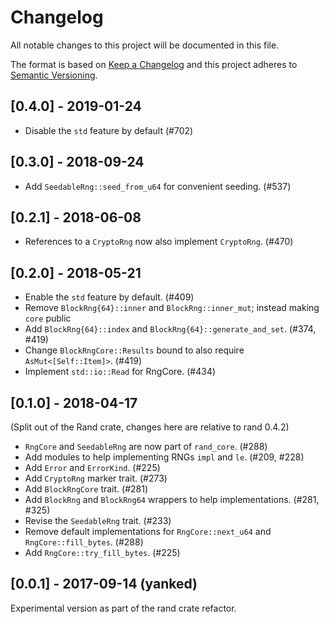 # Changelog
All notable changes to this project will be documented in this file.

The format is based on [Keep a Changelog](http://keepachangelog.com/en/1.0.0/)
and this project adheres to [Semantic Versioning](https://semver.org/spec/v2.0.0.html).

## [0.4.0] - 2019-01-24
- Disable the `std` feature by default (#702)

## [0.3.0] - 2018-09-24
- Add `SeedableRng::seed_from_u64` for convenient seeding. (#537)

## [0.2.1] - 2018-06-08
- References to a `CryptoRng` now also implement `CryptoRng`. (#470)

## [0.2.0] - 2018-05-21
- Enable the `std` feature by default. (#409)
- Remove `BlockRng{64}::inner` and `BlockRng::inner_mut`; instead making `core` public
- Add `BlockRng{64}::index` and `BlockRng{64}::generate_and_set`. (#374, #419)
- Change `BlockRngCore::Results` bound to also require `AsMut<[Self::Item]>`. (#419)
- Implement `std::io::Read` for RngCore. (#434)

## [0.1.0] - 2018-04-17
(Split out of the Rand crate, changes here are relative to rand 0.4.2)
- `RngCore` and `SeedableRng` are now part of `rand_core`. (#288)
- Add modules to help implementing RNGs `impl` and `le`. (#209, #228)
- Add `Error` and `ErrorKind`. (#225)
- Add `CryptoRng` marker trait. (#273)
- Add `BlockRngCore` trait. (#281)
- Add `BlockRng` and `BlockRng64` wrappers to help implementations. (#281, #325)
- Revise the `SeedableRng` trait. (#233)
- Remove default implementations for `RngCore::next_u64` and `RngCore::fill_bytes`. (#288)
- Add `RngCore::try_fill_bytes`. (#225)

## [0.0.1] - 2017-09-14 (yanked)
Experimental version as part of the rand crate refactor.
